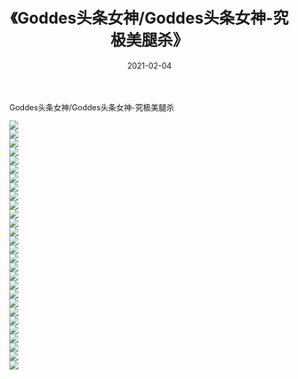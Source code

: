 ﻿---
layout: post
title:  《Goddes头条女神/Goddes头条女神-究极美腿杀》
date:   2021-02-04
img: http://img.660000.xyz/Sharelink/网络美图/2021/Goddes头条女神/Goddes头条女神-究极美腿杀/000.jpg
categories: [美女, 清纯, 唯美]
---

Goddes头条女神/Goddes头条女神-究极美腿杀

 ![](http://img.660000.xyz/Sharelink/网络美图/2021/Goddes头条女神/Goddes头条女神-究极美腿杀/001.jpg) <br>![](http://img.660000.xyz/Sharelink/网络美图/2021/Goddes头条女神/Goddes头条女神-究极美腿杀/002.jpg) <br>![](http://img.660000.xyz/Sharelink/网络美图/2021/Goddes头条女神/Goddes头条女神-究极美腿杀/003.jpg) <br>![](http://img.660000.xyz/Sharelink/网络美图/2021/Goddes头条女神/Goddes头条女神-究极美腿杀/004.jpg) <br>![](http://img.660000.xyz/Sharelink/网络美图/2021/Goddes头条女神/Goddes头条女神-究极美腿杀/005.jpg) <br>![](http://img.660000.xyz/Sharelink/网络美图/2021/Goddes头条女神/Goddes头条女神-究极美腿杀/006.jpg) <br>![](http://img.660000.xyz/Sharelink/网络美图/2021/Goddes头条女神/Goddes头条女神-究极美腿杀/007.jpg) <br>![](http://img.660000.xyz/Sharelink/网络美图/2021/Goddes头条女神/Goddes头条女神-究极美腿杀/008.jpg) <br>![](http://img.660000.xyz/Sharelink/网络美图/2021/Goddes头条女神/Goddes头条女神-究极美腿杀/009.jpg) <br>![](http://img.660000.xyz/Sharelink/网络美图/2021/Goddes头条女神/Goddes头条女神-究极美腿杀/010.jpg) <br>![](http://img.660000.xyz/Sharelink/网络美图/2021/Goddes头条女神/Goddes头条女神-究极美腿杀/011.jpg) <br>![](http://img.660000.xyz/Sharelink/网络美图/2021/Goddes头条女神/Goddes头条女神-究极美腿杀/012.jpg) <br>![](http://img.660000.xyz/Sharelink/网络美图/2021/Goddes头条女神/Goddes头条女神-究极美腿杀/013.jpg) <br>![](http://img.660000.xyz/Sharelink/网络美图/2021/Goddes头条女神/Goddes头条女神-究极美腿杀/014.jpg) <br>![](http://img.660000.xyz/Sharelink/网络美图/2021/Goddes头条女神/Goddes头条女神-究极美腿杀/015.jpg) <br>![](http://img.660000.xyz/Sharelink/网络美图/2021/Goddes头条女神/Goddes头条女神-究极美腿杀/016.jpg) <br>![](http://img.660000.xyz/Sharelink/网络美图/2021/Goddes头条女神/Goddes头条女神-究极美腿杀/017.jpg) <br>![](http://img.660000.xyz/Sharelink/网络美图/2021/Goddes头条女神/Goddes头条女神-究极美腿杀/018.jpg) <br>![](http://img.660000.xyz/Sharelink/网络美图/2021/Goddes头条女神/Goddes头条女神-究极美腿杀/019.jpg) <br>![](http://img.660000.xyz/Sharelink/网络美图/2021/Goddes头条女神/Goddes头条女神-究极美腿杀/020.jpg) <br>![](http://img.660000.xyz/Sharelink/网络美图/2021/Goddes头条女神/Goddes头条女神-究极美腿杀/021.jpg) <br>![](http://img.660000.xyz/Sharelink/网络美图/2021/Goddes头条女神/Goddes头条女神-究极美腿杀/022.jpg) <br>![](http://img.660000.xyz/Sharelink/网络美图/2021/Goddes头条女神/Goddes头条女神-究极美腿杀/023.jpg) <br>![](http://img.660000.xyz/Sharelink/网络美图/2021/Goddes头条女神/Goddes头条女神-究极美腿杀/024.jpg) <br>![](http://img.660000.xyz/Sharelink/网络美图/2021/Goddes头条女神/Goddes头条女神-究极美腿杀/025.jpg) <br>![](http://img.660000.xyz/Sharelink/网络美图/2021/Goddes头条女神/Goddes头条女神-究极美腿杀/026.jpg) <br>![](http://img.660000.xyz/Sharelink/网络美图/2021/Goddes头条女神/Goddes头条女神-究极美腿杀/027.jpg) <br>![](http://img.660000.xyz/Sharelink/网络美图/2021/Goddes头条女神/Goddes头条女神-究极美腿杀/028.jpg) <br>
